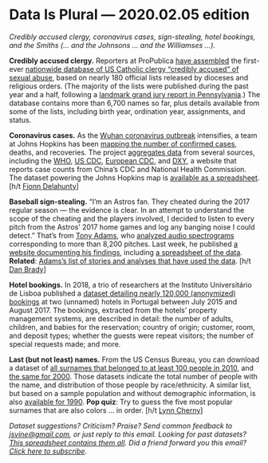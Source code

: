 Data Is Plural — 2020.02.05 edition
===================================

*Credibly accused clergy, coronavirus cases, sign-stealing, hotel bookings, and the Smiths (... and the Johnsons ... and the Williamses ...).*


__Credibly accused clergy.__ Reporters at ProPublica [have assembled](https://www.propublica.org/article/we-assembled-the-only-nationwide-database-of-priests-deemed-credibly-accused-of-abuse-heres-how) the first-ever [nationwide database of US Catholic clergy “credibly accused” of sexual abuse](https://projects.propublica.org/credibly-accused/), based on nearly 180 official lists released by dioceses and religious orders. (The majority of the lists were published during the past year and a half, following a [landmark grand jury report in Pennsylvania](https://en.wikipedia.org/wiki/Grand_jury_investigation_of_Catholic_Church_sexual_abuse_in_Pennsylvania).) The database contains more than 6,700 names so far, plus details available from some of the lists, including birth year, ordination year, assignments, and status.


__Coronavirus cases.__ As the [Wuhan coronavirus outbreak](https://en.wikipedia.org/wiki/2019%E2%80%9320_Wuhan_coronavirus_outbreak) intensifies, a team at Johns Hopkins has been [mapping the number of confirmed cases](https://gisanddata.maps.arcgis.com/apps/opsdashboard/index.html#/bda7594740fd40299423467b48e9ecf6), deaths, and recoveries. The project [aggregates data](https://systems.jhu.edu/research/public-health/ncov/) from several sources, including the [WHO](https://www.who.int/emergencies/diseases/novel-coronavirus-2019/situation-reports/), [US CDC](https://www.cdc.gov/coronavirus/2019-nCoV/summary.html), [European CDC](https://www.ecdc.europa.eu/en/geographical-distribution-2019-ncov-cases), and [DXY](https://ncov.dxy.cn/), a website that reports case counts from China’s CDC and National Health Commission. The dataset powering the Johns Hopkins map is [available as a spreadsheet](https://docs.google.com/spreadsheets/d/1wQVypefm946ch4XDp37uZ-wartW4V7ILdg-qYiDXUHM/edit#gid=787605648). [h/t [Fionn Delahunty](http://www.fionn.xyz)]


__Baseball sign-stealing.__ “I’m an Astros fan. They cheated during the 2017 regular season — the evidence is clear. In an attempt to understand the scope of the cheating and the players involved, I decided to listen to every pitch from the Astros’ 2017 home games and log any banging noise I could detect.” That’s from [Tony Adams](https://twitter.com/adams_at), who [analyzed audio spectrograms](http://signstealingscandal.com/about/) corresponding to more than 8,200 pitches. Last week, he published [a website documenting his findings](http://signstealingscandal.com/), including [a spreadsheet of the data](http://signstealingscandal.com/files/). __Related__: [Adams’s list of stories and analyses that have used the data](http://signstealingscandal.com/statistical-analysis/). [h/t [Dan Brady](https://danjbrady.com)]


__Hotel bookings.__ In 2018, a trio of researchers at the Instituto Universitário de Lisboa published a [dataset detailing nearly 120,000 (anonymized) bookings](https://www.sciencedirect.com/science/article/pii/S2352340918315191) at two (unnamed) hotels in Portugal between July 2015 and August 2017. The bookings, extracted from the hotels’ property management systems, are described in detail: the number of adults, children, and babies for the reservation; country of origin; customer, room, and deposit types; whether the guests were repeat visitors; the number of special requests made; and more.


__Last (but not least) names.__ From the US Census Bureau, you can download a dataset of [all surnames that belonged to at least 100 people in 2010](https://www.census.gov/topics/population/genealogy/data/2010_surnames.html), and [the same for 2000](https://www.census.gov/topics/population/genealogy/data/2000_surnames.html). Those datasets indicate the total number of people with the name, and distribution of those people by race/ethnicity. A similar list, but based on a sample population and without demographic information, is also [available for 1990](https://www.census.gov/topics/population/genealogy/data/1990_census/1990_census_namefiles.html). __Pop quiz__: Try to guess the five most popular surnames that are also colors ... in order. [h/t [Lynn Cherny](https://pinboard.in/u:arnicas/)]


*Dataset suggestions? Criticism? Praise? Send common feedback to jsvine@gmail.com, or just reply to this email. Looking for past datasets? [This spreadsheet contains them all](https://docs.google.com/spreadsheets/d/1wZhPLMCHKJvwOkP4juclhjFgqIY8fQFMemwKL2c64vk). Did a friend forward you this email? [Click here to subscribe](https://tinyletter.com/data-is-plural).*